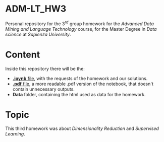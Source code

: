 # ADM-LT_HW3

Personal repository for the $3^{rd}$ group homework for the *Advanced Data Mining and Language Technology* course, for the Master Degree in *Data science* at *Sapienza University*.

# Content

Inside this repository there will be the:

- [**.ipynb** file](https://github.com/MaviVestini/ADM-LT_HW3/blob/main/Mignella_Vestini_DMT2023_HW3_notebook.ipynb), with the requests of the homework and our solutions.
- [**.pdf** file](https://github.com/MaviVestini/ADM-LT_HW3/blob/main/Mignella_Vestini_DMT2023_HW3_report.pdf), a more readable .pdf version of the notebook, that doesn't contain unnecessary outputs.
- **Data** folder, containing the html used as data for the homework.

# Topic

This third homework was about *Dimensionality Reduction* and *Supervised Learning*.
